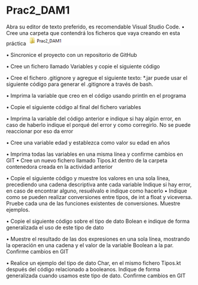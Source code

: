# Prac2_DAM1
Abra su editor de texto preferido, es recomendable Visual Studio Code.
•	Cree una carpeta que contendrá los ficheros que vaya creando en esta práctica
![](\Medios\2.png)

•	Sincronice el proyecto con un repositorio de GitHub

•	Cree un fichero llamado Variables y copie el siguiente código


•	Cree el fichero .gitignore y agregue el siguiente texto: *.jar puede usar el siguiente código para generar el .gitignore a través de bash.



•	Imprima la variable que creo en el código usando println en el programa


•	Copie el siguiente código al final del fichero variables



•	Imprima la variable del código anterior e indique si hay algún error, en caso de haberlo indique el porqué del error y como corregirlo.
No se puede reaccionar por eso da error 

•	Cree una variable edad y establezca como valor su edad en años



•	Imprima todas las variables en una misma línea y confirme cambios en GIT
•	Cree un nuevo fichero llamado Tipos.kt dentro de la carpeta contenedora creada en la actividad anterior










•	Copie el siguiente código y muestre los valores en una sola línea, precediendo una cadena descriptiva ante cada variable
Indique si hay error, en caso de encontrar alguno, resuélvalo e indique como hacerlo
•	Indique como se pueden realizar conversiones entre tipos, de int a float y viceversa. Pruebe cada una de las funciones existentes de conversiones. Muestre ejemplos.







•	Copie el siguiente código sobre el tipo de dato Bolean e indique de forma generalizada el uso de este tipo de dato







•	Muestre el resultado de las dos expresiones en una sola línea, mostrando la operación en una cadena y el valor de la variable Boolean a la par. Confirme cambios en GIT
 

•	Realice un ejemplo del tipo de dato Char, en el mismo fichero Tipos.kt después del código relacionado a booleanos. Indique de forma generalizada cuando usamos este tipo de dato. Confirme cambios en GIT
